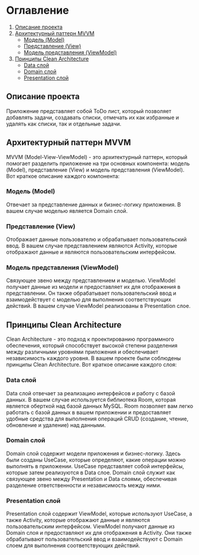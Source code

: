 # Оглавление
1. [Описание проекта](#описание-проекта)
2. [Архитектурный паттерн MVVM](#архитектурный-паттерн-mvvm)
   - [Модель (Model)](#модель-model)
   - [Представление (View)](#представление-view)
   - [Модель представления (ViewModel)](#модель-представления-viewmodel)
3. [Принципы Clean Architecture](#принципы-clean-architecture)
   - [Data слой](#data-слой)
   - [Domain слой](#domain-слой)
   - [Presentation слой](#presentation-слой)

## Описание проекта
Приложение представляет собой ToDo лист, который позволяет добавлять задачи, создавать списки, отмечать их как избранные и удалять как списки, так и отдельные задачи.

## Архитектурный паттерн MVVM
MVVM (Model-View-ViewModel) - это архитектурный паттерн, который помогает разделить приложение на три основных компонента: модель (Model), представление (View) и модель представления (ViewModel). Вот краткое описание каждого компонента:

### Модель (Model)
Отвечает за представление данных и бизнес-логику приложения. В вашем случае моделью является Domain слой.

### Представление (View)
Отображает данные пользователю и обрабатывает пользовательский ввод. В вашем случае представлением являются Activity, которые отображают данные и являются пользовательским интерфейсом.

### Модель представления (ViewModel)
Связующее звено между представлением и моделью. ViewModel получает данные из модели и предоставляет их для отображения в представлении. Он также обрабатывает пользовательский ввод и взаимодействует с моделью для выполнения соответствующих действий. В вашем случае ViewModel реализованы в Presentation слое.

## Принципы Clean Architecture
Clean Architecture - это подход к проектированию программного обеспечения, который способствует высокой степени разделения между различными уровнями приложения и обеспечивает независимость каждого уровня. В вашем проекте были соблюдены принципы Clean Architecture. Вот краткое описание каждого слоя:

### Data слой
Data слой отвечает за реализацию интерфейсов и работу с базой данных. В вашем случае используется библиотека Room, которая является оберткой над базой данных MySQL. Room позволяет вам легко работать с базой данных в вашем приложении и предоставляет удобные средства для выполнения операций CRUD (создание, чтение, обновление и удаление) над данными.

### Domain слой
Domain слой содержит модели приложения и бизнес-логику. Здесь были созданы UseCase, которые определяют, какие операции можно выполнять в приложении. UseCase представляет собой интерфейсы, которые затем реализуются в Data слое. Domain слой служит как связующее звено между Presentation и Data слоями, обеспечивая разделение ответственности и независимость между ними.

### Presentation слой
Presentation слой содержит ViewModel, которые используют UseCase, а также Activity, которые отображают данные и являются пользовательским интерфейсом. ViewModel получают данные из Domain слоя и предоставляют их для отображения в Activity. Они также обрабатывают пользовательский ввод и взаимодействуют с Domain слоем для выполнения соответствующих действий.
